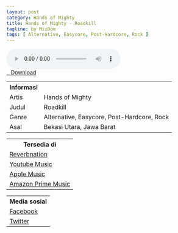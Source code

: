 ```yaml
---
layout: post
category: Hands of Mighty
title: Hands of Mighty - Roadkill
tagline: by MixDom
tags: [ Alternative, Easycore, Post-Hardcore, Rock ]
---
```


<audio class='js-player' style="--plyr-color-main: #212121;" controls>
<source src="https://drive.google.com/uc?authuser=0&id=17PZLJetAq0nLEKX1ZEyF-JPDdsUuleFZ&export=download" type="audio/mp3">
</audio>

<!--more-->

<div class="post-button text-center">
<a target="_blank" class="btn" href="https://drive.google.com/uc?authuser=0&id=17PZLJetAq0nLEKX1ZEyF-JPDdsUuleFZ&export=download">
<i class="fa fa-caret-down" aria-hidden="true"></i>&nbsp; &nbsp;Download
</a>
</div>

<table>
<tr>
<th>Informasi</th>
<th></th>
</tr>
<tr>
<td>Artis</td>
<td>Hands of Mighty</td>
</tr>
<tr>
<td>Judul</td>
<td>Roadkill</td>
</tr>
<tr>
<td>Genre</td>
<td>Alternative, Easycore, Post-Hardcore, Rock</td>
</tr>
<tr>
<td>Asal</td>
<td>Bekasi Utara, Jawa Barat</td>
</tr>
</table>

<table>
<tr>
<th>Tersedia di</th>
</tr>
<tr>
<td><a href="https://www.reverbnation.com/handsofmightyofficial" target="_blank">Reverbnation</a></td>
</tr>
<tr>
<td><a href="https://music.youtube.com/channel/UCIiAd8nSqQdfZEQgsRLbuCQ" target="_blank">Youtube Music</a></td>
</tr>
<tr>
<td><a href="https://music.apple.com/md/artist/hands-of-mighty/1589021044" target="_blank">Apple Music</a></td>
</tr>
<tr>
<td><a href="https://music.amazon.com/artists/B09HSFF25N/hands-of-mighty" target="_blank">Amazon Prime Music</a></td>
</tr>
</table>

<table>
<tr>
<th>Media sosial</th>
</tr>
<tr>
<td><a href="https://facebook.com/100063862774089/" target="_blank">Facebook</a></td>
</tr>
<tr>
<td><a href="https://twitter.com/handsofmighty" target="_blank">Twitter</a></td>
</tr>
</table>
